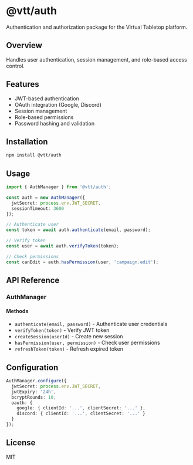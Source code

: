 # @vtt/auth

Authentication and authorization package for the Virtual Tabletop platform.

## Overview

Handles user authentication, session management, and role-based access control.

## Features

- JWT-based authentication
- OAuth integration (Google, Discord)
- Session management
- Role-based permissions
- Password hashing and validation

## Installation

```bash
npm install @vtt/auth
```

## Usage

```typescript
import { AuthManager } from '@vtt/auth';

const auth = new AuthManager({
  jwtSecret: process.env.JWT_SECRET,
  sessionTimeout: 3600
});

// Authenticate user
const token = await auth.authenticate(email, password);

// Verify token
const user = await auth.verifyToken(token);

// Check permissions
const canEdit = auth.hasPermission(user, 'campaign.edit');
```

## API Reference

### AuthManager

#### Methods

- `authenticate(email, password)` - Authenticate user credentials
- `verifyToken(token)` - Verify JWT token
- `createSession(userId)` - Create new session
- `hasPermission(user, permission)` - Check user permissions
- `refreshToken(token)` - Refresh expired token

## Configuration

```typescript
AuthManager.configure({
  jwtSecret: process.env.JWT_SECRET,
  jwtExpiry: '24h',
  bcryptRounds: 10,
  oauth: {
    google: { clientId: '...', clientSecret: '...' },
    discord: { clientId: '...', clientSecret: '...' }
  }
});
```

## License

MIT
